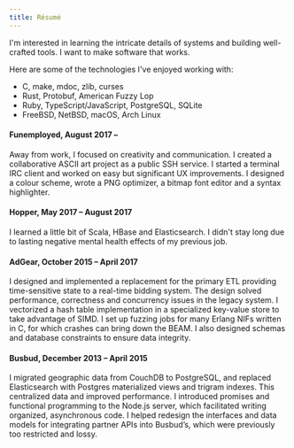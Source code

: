 ```yaml
---
title: Résumé
---
```


I'm interested in
learning the intricate details of systems
and building well-crafted tools.
I want to make software that works.

Here are some of the technologies
I've enjoyed working with:

- C, make, mdoc, zlib, curses
- Rust, Protobuf, American Fuzzy Lop
- Ruby, TypeScript/JavaScript, PostgreSQL, SQLite
- FreeBSD, NetBSD, macOS, Arch Linux

#### Funemployed, August 2017 –

Away from work,
I focused on creativity and communication.
I created a collaborative ASCII art project
as a public SSH service.
I started a terminal IRC client
and worked on easy but significant UX improvements.
I designed a colour scheme,
wrote a PNG optimizer,
a bitmap font editor
and a syntax highlighter.

#### Hopper, May 2017 – August 2017

I learned a little bit of
Scala,
HBase
and Elasticsearch.
I didn't stay long
due to lasting
negative mental health effects
of my previous job.

#### AdGear, October 2015 – April 2017

I designed and implemented a replacement
for the primary ETL
providing time-sensitive state
to a real-time bidding system.
The design solved
performance, correctness and concurrency
issues in the legacy system.
I vectorized a hash table implementation
in a specialized key-value store
to take advantage of SIMD.
I set up fuzzing jobs
for many Erlang NIFs written in C,
for which crashes can bring down the BEAM.
I also designed schemas
and database constraints
to ensure data integrity.

#### Busbud, December 2013 – April 2015

I migrated geographic data
from CouchDB to PostgreSQL,
and replaced Elasticsearch
with Postgres materialized views
and trigram indexes.
This centralized data
and improved performance.
I introduced promises and functional programming
to the Node.js server,
which facilitated writing organized, asynchronous code.
I helped redesign the interfaces and data models
for integrating partner APIs into Busbud’s,
which were previously too restricted and lossy.
